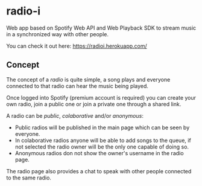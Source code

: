 # radio-i
Web app based on Spotify Web API and Web Playback SDK to stream music in a synchronized way with other people.

You can check it out here: https://radioi.herokuapp.com/

## Concept
The concept of a *radio* is quite simple, a song plays and everyone connected to that radio can hear the music being played.

Once logged into Spotify (premium account is required) you can create your own radio, join a public one or join a private one through a shared link.

A radio can be *public*, *colaborative* and/or *anonymous*:
- Public radios will be published in the main page which can be seen by everyone.
- In colaborative radios anyone will be able to add songs to the queue, if not selected the radio owner will be the only one capable of doing so.
- Anonymous radios don not show the owner's username in the radio page.

The radio page also provides a chat to speak with other people connected to the same radio.
